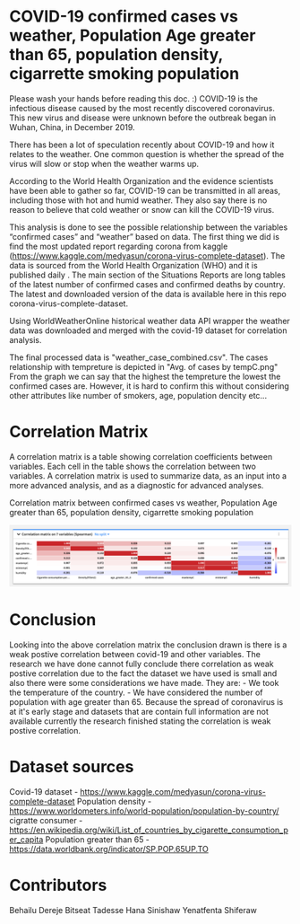# COVID-19 confirmed cases vs weather, Population Age greater than 65, population density, cigarrette smoking population
Please wash your hands before reading this doc. :)
COVID-19 is the infectious disease caused by the most recently discovered coronavirus. This new virus and disease were unknown before the outbreak began in Wuhan, China, in December 2019.

There has been a lot of speculation recently about COVID-19 and how it relates to the weather. One common question is whether the spread of the virus will slow or stop when the weather warms up.

According to the World Health Organization and the evidence scientists have been able to gather so far, COVID-19 can be transmitted in all areas, including those with hot and humid weather. They also say there is no reason to believe that cold weather or snow can kill the COVID-19 virus. 

This analysis is done to see the possible relationship between the variables “confirmed cases” and “weather” based on data. The first thing we did is find the most updated report regarding corona from kaggle (https://www.kaggle.com/medyasun/corona-virus-complete-dataset). The data is sourced from the World Health Organization (WHO) and it is published daily . The main section of the Situations Reports are long tables of the latest number of confirmed cases and confirmed deaths by country. The latest and downloaded version of the data is available here in this repo corona-virus-complete-dataset.

Using WorldWeatherOnline historical weather data API wrapper the weather data was downloaded and merged with the covid-19 dataset for correlation analysis.

The final processed data is "weather_case_combined.csv". The cases relationship with tempreture is depicted in "Avg. of cases by tempC.png" From the graph we can say that the highest the tempreture the lowest the confirmed cases are. However, it is hard to confirm this without considering other attributes like number of smokers, age, population dencity etc...

# Correlation Matrix
A correlation matrix is a table showing correlation coefficients between variables. Each cell in the table shows the correlation between two variables. A correlation matrix is used to summarize data, as an input into a more advanced analysis, and as a diagnostic for advanced analyses.

Correlation matrix between confirmed cases vs weather, Population Age greater than 65, population density, cigarrette smoking population

![Correlation Matrix](spreaman_correlation_matrix.png)



# Conclusion

Looking into the above correlation matrix the conclusion drawn is there is a weak postive correlation between covid-19 and other variables. The research we have done cannot fully conclude there correlation as weak postive correlation due to the fact the dataset we have used is small and also there were some considerations we have made. They are:
            - We took the temperature of the country.
            - We have considered the number of population with age greater than 65.
Because the spread of coronavirus is at it's early stage and datasets that are contain full information are not available currently the research finished stating the correlation is weak postive correlation. 

# Dataset sources

Covid-19 dataset -  https://www.kaggle.com/medyasun/corona-virus-complete-dataset
Population density - https://www.worldometers.info/world-population/population-by-country/
cigratte consumer - https://en.wikipedia.org/wiki/List_of_countries_by_cigarette_consumption_per_capita
Population greater than 65 - https://data.worldbank.org/indicator/SP.POP.65UP.TO


# Contributors

Behailu Dereje
Bitseat Tadesse
Hana Sinishaw
Yenatfenta Shiferaw